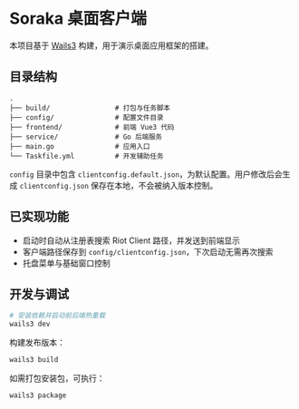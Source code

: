 # Soraka 桌面客户端

本项目基于 [Wails3](https://wails.io/) 构建，用于演示桌面应用框架的搭建。

## 目录结构

```
.
├── build/                # 打包与任务脚本
├── config/               # 配置文件目录
├── frontend/             # 前端 Vue3 代码
├── service/              # Go 后端服务
├── main.go               # 应用入口
└── Taskfile.yml          # 开发辅助任务
```

`config` 目录中包含 `clientconfig.default.json`，为默认配置。用户修改后会生成 `clientconfig.json` 保存在本地，不会被纳入版本控制。

## 已实现功能

- 启动时自动从注册表搜索 Riot Client 路径，并发送到前端显示
- 客户端路径保存到 `config/clientconfig.json`，下次启动无需再次搜索
- 托盘菜单与基础窗口控制

## 开发与调试

```bash
# 安装依赖并启动前后端热重载
wails3 dev
```

构建发布版本：

```bash
wails3 build
```

如需打包安装包，可执行：

```bash
wails3 package
```


